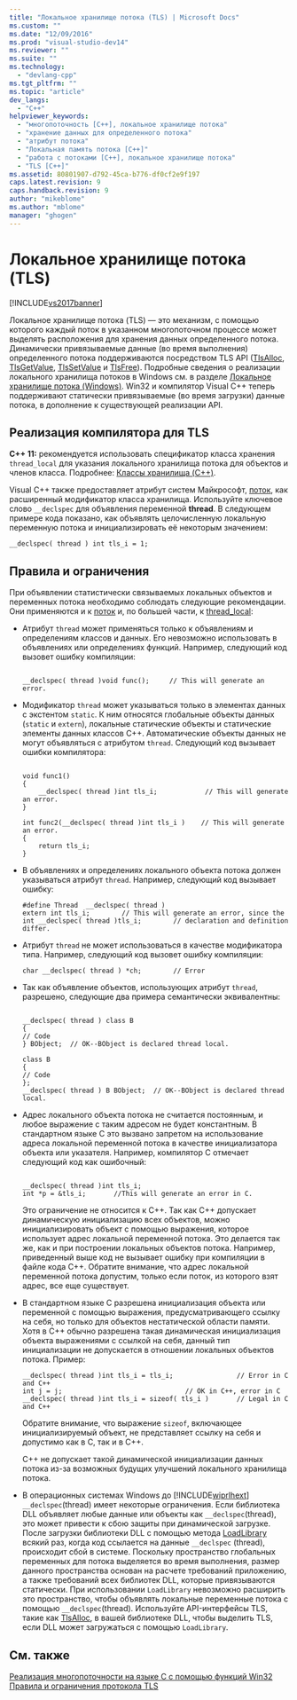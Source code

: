 ```yaml
---
title: "Локальное хранилище потока (TLS) | Microsoft Docs"
ms.custom: ""
ms.date: "12/09/2016"
ms.prod: "visual-studio-dev14"
ms.reviewer: ""
ms.suite: ""
ms.technology: 
  - "devlang-cpp"
ms.tgt_pltfrm: ""
ms.topic: "article"
dev_langs: 
  - "C++"
helpviewer_keywords: 
  - "многопоточность [C++], локальное хранилище потока"
  - "хранение данных для определенного потока"
  - "атрибут потока"
  - "Локальная память потока [C++]"
  - "работа с потоками [C++], локальное хранилище потока"
  - "TLS [C++]"
ms.assetid: 80801907-d792-45ca-b776-df0cf2e9f197
caps.latest.revision: 9
caps.handback.revision: 9
author: "mikeblome"
ms.author: "mblome"
manager: "ghogen"
---
```

# Локальное хранилище потока (TLS)
[!INCLUDE[vs2017banner](../assembler/inline/includes/vs2017banner.md)]

Локальное хранилище потока \(TLS\) — это механизм, с помощью которого каждый поток в указанном многопоточном процессе может выделять расположения для хранения данных определенного потока.  Динамически привязываемые данные \(во время выполнения\) определенного потока поддерживаются посредством TLS API \([TlsAlloc](assetId:///TlsAlloc?qualifyHint=False&autoUpgrade=True),  [TlsGetValue](assetId:///TlsGetValue?qualifyHint=False&autoUpgrade=True),  [TlsSetValue](assetId:///TlsSetValue?qualifyHint=False&autoUpgrade=True) и [TlsFree](assetId:///TlsFree?qualifyHint=False&autoUpgrade=True)\).  Подробные сведения о реализации локального хранилища потоков в Windows см. в разделе [Локальное хранилище потока \(Windows\)](https://msdn.microsoft.com/en-us/library/windows/desktop/ms686749\(v=vs.85\).aspx).  Win32 и компилятор Visual C\+\+ теперь поддерживают статически привязываемые \(во время загрузки\) данные потока, в дополнение к существующей реализации API.  
  
##  <a name="_core_compiler_implementation_for_tls"></a> Реализация компилятора для TLS  
 **C\+\+ 11:**  рекомендуется использовать спецификатор класса хранения `thread_local` для указания локального хранилища потока для объектов и членов класса.  Подробнее: [Классы хранилища \(C\+\+\)](../cpp/storage-classes-cpp.md#thread_local).  
  
 Visual C\+\+ также предоставляет атрибут систем Майкрософт, [поток](../cpp/thread.md), как расширенный модификатор класса хранилища.  Используйте ключевое слово `__declspec` для объявления переменной **thread**.  В следующем примере кода показано, как объявлять целочисленную локальную переменную потока и инициализировать её некоторым значением:  
  
```  
__declspec( thread ) int tls_i = 1;  
```  
  
## Правила и ограничения  
 При объявлении статистически связываемых локальных объектов и переменных потока необходимо соблюдать следующие рекомендации.  Они применяются и к [поток](../cpp/thread.md) и, по большей части, к [thread\_local](../cpp/storage-classes-cpp.md#thread_local):  
  
-   Атрибут `thread` может применяться только к объявлениям и определениям классов и данных.  Его невозможно использовать в объявлениях или определениях функций.  Например, следующий код вызовет ошибку компиляции:  
  
    ```  
  
    __declspec( thread )void func();     // This will generate an error.  
    ```  
  
-   Модификатор `thread` может указываться только в элементах данных с экстентом `static`.  К ним относятся глобальные объекты данных \(`static` и `extern`\), локальные статические объекты и статические элементы данных классов C\+\+.  Автоматические объекты данных не могут объявляться с атрибутом `thread`.  Следующий код вызывает ошибки компилятора:  
  
    ```  
  
    void func1()  
    {  
        __declspec( thread )int tls_i;            // This will generate an error.  
    }  
  
    int func2(__declspec( thread )int tls_i )    // This will generate an error.  
    {  
        return tls_i;  
    }  
    ```  
  
-   В объявлениях и определениях локального объекта потока должен указываться атрибут `thread`.  Например, следующий код вызывает ошибку:  
  
    ```  
    #define Thread  __declspec( thread )  
    extern int tls_i;        // This will generate an error, since the  
    int __declspec( thread )tls_i;        // declaration and definition differ.  
    ```  
  
-   Атрибут `thread` не может использоваться в качестве модификатора типа.  Например, следующий код вызовет ошибку компиляции:  
  
    ```  
    char __declspec( thread ) *ch;        // Error  
    ```  
  
-   Так как объявление объектов, использующих атрибут `thread`, разрешено, следующие два примера семантически эквивалентны:  
  
    ```  
  
    __declspec( thread ) class B  
    {  
    // Code  
    } BObject;  // OK--BObject is declared thread local.  
  
    class B  
    {  
    // Code  
    };  
    __declspec( thread ) B BObject;  // OK--BObject is declared thread local.  
    ```  
  
-   Адрес локального объекта потока не считается постоянным, и любое выражение с таким адресом не будет константным.  В стандартном языке C это вызвано запретом на использование адреса локальной переменной потока в качестве инициализатора объекта или указателя.  Например, компилятор C отмечает следующий код как ошибочный:  
  
    ```  
  
    __declspec( thread )int tls_i;  
    int *p = &tls_i;       //This will generate an error in C.  
    ```  
  
     Это ограничение не относится к C\+\+.  Так как C\+\+ допускает динамическую инициализацию всех объектов, можно инициализировать объект с помощью выражения, которое использует адрес локальной переменной потока.  Это делается так же, как и при построении локальных объектов потока.  Например, приведенный выше код не вызывает ошибку при компиляции в файле кода C\+\+.  Обратите внимание, что адрес локальной переменной потока допустим, только если поток, из которого взят адрес, все еще существует.  
  
-   В стандартном языке C разрешена инициализация объекта или переменной с помощью выражения, предусматривающего ссылку на себя, но только для объектов нестатической области памяти.  Хотя в C\+\+ обычно разрешена такая динамическая инициализация объекта выражениями с ссылкой на себя, данный тип инициализации не допускается в отношении локальных объектов потока.  Пример:  
  
    ```  
    __declspec( thread )int tls_i = tls_i;                // Error in C and C++   
    int j = j;                               // OK in C++, error in C  
    __declspec( thread )int tls_i = sizeof( tls_i )       // Legal in C and C++  
    ```  
  
     Обратите внимание, что выражение `sizeof`, включающее инициализируемый объект, не представляет ссылку на себя и допустимо как в C, так и в C\+\+.  
  
     C\+\+ не допускает такой динамической инициализации данных потока из\-за возможных будущих улучшений локального хранилища потока.  
  
-   В операционных системах Windows до [!INCLUDE[wiprlhext](../c-runtime-library/reference/includes/wiprlhext_md.md)] `__declspec`\(thread\) имеет некоторые ограничения.  Если библиотека DLL объявляет любые данные или объекты как `__declspec`\(thread\), это может привести к сбою защиты при динамической загрузке.  После загрузки библиотеки DLL с помощью метода [LoadLibrary](http://msdn.microsoft.com/library/windows/desktop/ms684175) всякий раз, когда код ссылается на данные `__declspec` \(thread\), происходит сбой в системе.  Поскольку пространство глобальных переменных для потока выделяется во время выполнения, размер данного пространства основан на расчете требований приложению, а также требований всех библиотек DLL, которые привязываются статически.  При использовании `LoadLibrary` невозможно расширить это пространство, чтобы объявлять локальные переменные потока с помощью `__declspec`\(thread\).  Используйте API\-интерфейсы TLS, такие как [TlsAlloc](http://msdn.microsoft.com/library/windows/desktop/ms686801), в вашей библиотеке DLL, чтобы выделить TLS, если DLL может загружаться с помощью `LoadLibrary`.  
  
## См. также  
 [Реализация многопоточности на языке C с помощью функций Win32](../parallel/multithreading-with-c-and-win32.md)   
 [Правила и ограничения протокола TLS](../misc/rules-and-limitations-for-tls.md)